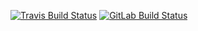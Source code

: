 [![Travis Build Status](https://travis-ci.org/nbedos/citop.svg?branch=master)](https://travis-ci.org/nbedos/citop/builds) [![GitLab Build Status](https://gitlab.com/nbedos/citop/badges/master/pipeline.svg)](https://gitlab.com/nbedos/citop/pipelines)
